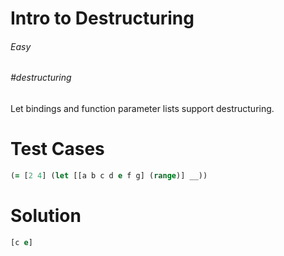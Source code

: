 # Intro to Destructuring

###### Easy
###### #destructuring

Let bindings and function parameter lists support destructuring.

# Test Cases
```clojure
(= [2 4] (let [[a b c d e f g] (range)] __))
```

# Solution
```clojure
[c e]
```

